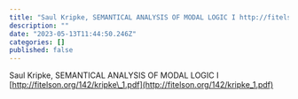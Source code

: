 ```yaml
---
title: "Saul Kripke, SEMANTICAL ANALYSIS OF MODAL LOGIC I http://fitelson.org/142/kripke_1.pdf"
description: ""
date: "2023-05-13T11:44:50.246Z"
categories: []
published: false
---
```


  

Saul Kripke, SEMANTICAL ANALYSIS OF MODAL LOGIC I [http://fitelson.org/142/kripke\_1.pdf](http://fitelson.org/142/kripke_1.pdf)
